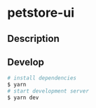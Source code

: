 # petstore-ui

## Description



## Develop

```bash
# install dependencies
$ yarn
# start development server
$ yarn dev
```
